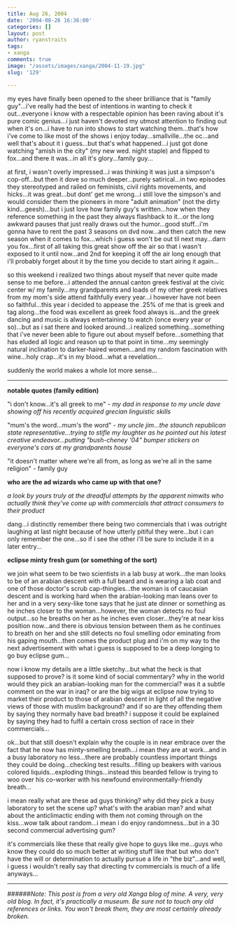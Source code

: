 ```yaml
---
title: Aug 26, 2004
date: '2004-08-26 16:36:00'
categories: []
layout: post
author: ryanstraits
tags:
- xanga
comments: true
image: "/assets/images/xanga/2004-11-19.jpg"
slug: '129'

---
```

my eyes have finally been opened to the sheer brilliance that is "family guy"...i've really had the best of intentions in wanting to check it out...everyone i know with a respectable opinion has been raving about it's pure comic genius...i just haven't devoted my utmost attention to finding out when it's on...i have to run into shows to start watching them...that's how i've come to like most of the shows i enjoy today...smallville...the oc...and well that's about it i guess...but that's what happened...i just got done watching "amish in the city" (my new wed. night staple) and flipped to fox...and there it was...in all it's glory...family guy...

<!-- break -->

at first, i wasn't overly impressed...i was thinking it was just a simpson's cop-off...but then it dove so much deeper...purely satirical...in two episodes they stereotyped and railed on feminists, civil rights movements, and hicks...it was great...but dont' get me wrong...i still love the simpson's and would consider them the pioneers in more "adult animation" (not the dirty kind...geesh)...but i just love how family guy's written...how when they reference something in the past they always flashback to it...or the long awkward pauses that just really draws out the humor...good stuff...i'm gonna have to rent the past 3 seasons on dvd now...and then catch the new season when it comes to fox...which i guess won't be out til next may...darn you fox...first of all taking this great show off the air so that i wasn't exposed to it until now...and 2nd for keeping it off the air long enough that i'll probably forget about it by the time you decide to start airing it again...

so this weekend i realized two things about myself that never quite made sense to me before...i attended the annual canton greek festival at the civic center w/ my family...my grandparents and loads of my other greek relatives from my mom's side attend faithfully every year...i however have not been so faithful...this year i decided to appease the .25% of me that is greek and tag along...the food was excellent as greek food always is...and the greek dancing and music is always entertaining to watch (once every year or so)...but as i sat there and looked around...i realized something...something that i've never been able to figure out about myself before...something that has eluded all logic and reason up to that point in time...my seemingly natural inclination to darker-haired women...and my random fascination with wine...holy crap...it's in my blood...what a revelation...

suddenly the world makes a whole lot more sense...

---

<strong>notable quotes (family edition)</strong>

"i don't know...it's all greek to me" - <em>my dad in response to my uncle dave showing off his recently acquired grecian linguistic skills</em>

"mum's the word...mum's the word" - <em>my uncle jim...the staunch republican state representative...trying to stifle my laughter as he pointed out his latest creative endeavor...putting "bush-cheney '04" bumper stickers on everyone's cars at my grandparents house</em>

"it doesn't matter where we're all from, as long as we're all in the same religion" - family guy

<strong>who are the ad wizards who came up with that one?</strong>

<em>a look by yours truly at the dreadful attempts by the apparent nimwits who actually think they've come up with commercials that attract consumers to their product</em>

dang...i distinctly remember there being two commercials that i was outright laughing at last night because of how utterly pitiful they were...but i can only remember the one...so if i see the other i'll be sure to include it in a later entry...

<strong>eclipse minty fresh gum (or something of the sort)</strong>

we join what seem to be two scientists in a lab busy at work...the man looks to be of an arabian descent with a full beard and is wearing a lab coat and one of those doctor's scrub cap-thingies...the woman is of caucasian descent and is working hard when the arabian-looking man leans over to her and in a very sexy-like tone says that he just ate dinner or something as he inches closer to the woman...however, the woman detects no foul output...so he breaths on her as he inches even closer...they're at near kiss position now...and there is obvious tension between them as he continues to breath on her and she still detects no foul smelling odor eminating from his gaping mouth...then comes the product plug and i'm on my way to the next advertisement with what i guess is supposed to be a deep longing to go buy eclipse gum...

now i know my details are a little sketchy...but what the heck is that supposed to prove? is it some kind of social commentary? why in the world would they pick an arabian-looking man for the commercial? was it a subtle comment on the war in iraq? or are the big wigs at eclipse now trying to market their product to those of arabian descent in light of all the negative views of those with muslim background? and if so are they offending them by saying they normally have bad breath? i suppose it could be explained by saying they had to fulfil a certain cross section of race in their commercials...

ok...but that still doesn't explain why the couple is in near embrace over the fact that he now has minty-smelling breath...i mean they are at work...and in a busy laboratory no less...there are probably countless important things they could be doing...checking test results...filling up beakers with various colored liquids...exploding things...instead this bearded fellow is trying to woo over his co-worker with his newfound environmentally-friendly breath...

i mean really what are these ad guys thinking? why did they pick a busy laboratory to set the scene up? what's with the arabian man? and what about the anticlimactic ending with them not coming through on the kiss...wow talk about random...i mean i do enjoy randomness...but in a 30 second commercial advertising gum?

it's commercials like these that really give hope to guys like me...guys who know they could do so much better at writing stuff like that but who don't have the will or determination to actually pursue a life in "the biz"...and well, i guess i wouldn't really say that directing tv commercials is much of a life anyways...

---

######*Note: This post is from a very old Xanga blog of mine. A very, very old blog. In fact, it's practically a museum. Be sure not to touch any old references or links. You won't break them, they are most certainly already broken.*
